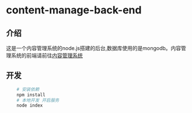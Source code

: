 # content-manage-back-end
## 介绍
这是一个内容管理系统的node.js搭建的后台,数据库使用的是mongodb。内容管理系统的前端请前往[内容管理系统](https://github.com/1053061407/content-manage-front-end)
## 开发
```bash
    # 安装依赖
    npm install
    # 本地开发 开启服务
    node index
```
